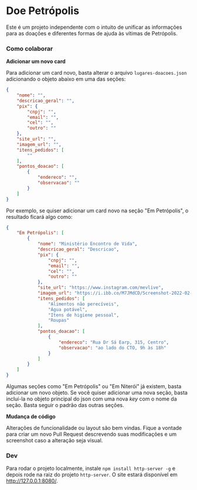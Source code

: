 # Doe Petrópolis

Este é um projeto independente com o intuito de unificar as informações para as doações e diferentes formas de ajuda às vítimas de Petrópolis.

### Como colaborar

**Adicionar um novo card**

Para adicionar um card novo, basta alterar o arquivo `lugares-doacoes.json` adicionando o objeto abaixo em uma das seções:

```json
{
    "nome": "",
    "descricao_geral": "",
    "pix": {
        "cnpj": "",
        "email": "",
        "cel": "",
        "outro": ""
    },
    "site_url": "",
    "imagem_url": "",
    "itens_pedidos": [
        ""
    ],
    "pontos_doacao": [
        {
            "endereco": "",
            "observacao": ""
        }
    ]
}
```

Por exemplo, se quiser adicionar um card novo na seção "Em Petrópolis", o resultado ficará algo como:

```json
{
    "Em Petrópolis": [
        {
            "nome": "Ministério Encontro de Vida",
            "descricao_geral": "Descricao",
            "pix": {
                "cnpj": "",
                "email": "",
                "cel": "",
                "outro": ""
            },
            "site_url": "https://www.instagram.com/mevlive",
            "imagem_url": "https://i.ibb.co/M7JMdCD/Screenshot-2022-02-17-at-13-50-30.png",
            "itens_pedidos": [
                "Alimentos não perecíveis",
                "Água potável",
                "Itens de higiene pessoal",
                "Roupas"
            ],
            "pontos_doacao": [
                {
                    "endereco": "Rua Dr Sá Earp, 315, Centro",
                    "observacao": "ao lado do CTO, 9h às 18h"
                }
            ]
        }
    ]
}
```

Algumas seções como "Em Petrópolis" ou "Em Niterói" já existem, basta adicionar um novo objeto. Se você quiser adicionar uma nova seção, basta incluí-la no objeto principal do json com uma nova _key_ com o nome da seção. Basta seguir o padrão das outras seções.

**Mudança de código**

Alterações de funcionalidade ou layout são bem vindas. Fique a vontade para criar um novo Pull Request descrevendo suas modificações e um screenshot caso a alteração seja visual.

### Dev

Para rodar o projeto localmente, instale `npm install http-server -g` e depois rode na raiz do projeto `http-server`. O site estará disponível em http://127.0.0.1:8080/.